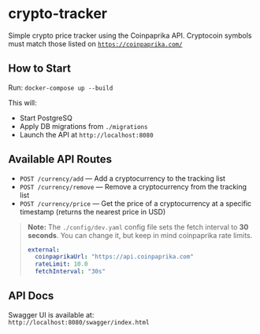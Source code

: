 # crypto-tracker

Simple crypto price tracker using the Coinpaprika API.
Cryptocoin symbols must match those listed on [`https://coinpaprika.com/`](https://coinpaprika.com/)

## How to Start

Run: `docker-compose up --build`

This will:

- Start PostgreSQ
- Apply DB migrations from `./migrations`
- Launch the API at `http://localhost:8080`

## Available API Routes

- `POST /currency/add` — Add a cryptocurrency to the tracking list
- `POST /currency/remove` — Remove a cryptocurrency from the tracking list
- `POST /currency/price` — Get the price of a cryptocurrency at a specific timestamp (returns the nearest price in USD)

> **Note:** The `./config/dev.yaml` config file sets the fetch interval to **30 seconds**.
> You can change it, but keep in mind coinpaprika rate limits.
>
> ```yaml
> external:
>   coinpaprikaUrl: "https://api.coinpaprika.com"
>   rateLimit: 10.0
>   fetchInterval: "30s"
> ```

## API Docs

Swagger UI is available at:  
`http://localhost:8080/swagger/index.html`
